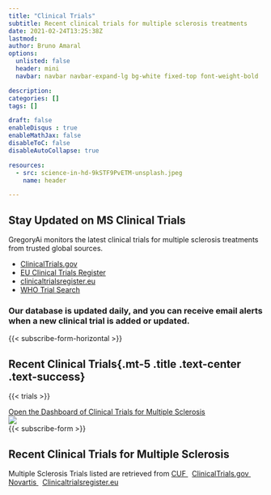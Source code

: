 ```yaml
---
title: "Clinical Trials"
subtitle: Recent clinical trials for multiple sclerosis treatments
date: 2021-02-24T13:25:38Z
lastmod: 
author: Bruno Amaral
options:
  unlisted: false
  header: mini
  navbar: navbar navbar-expand-lg bg-white fixed-top font-weight-bold

description: 
categories: []
tags: []

draft: false
enableDisqus : true
enableMathJax: false
disableToC: false
disableAutoCollapse: true

resources:
  - src: science-in-hd-9kSTF9PvETM-unsplash.jpeg
    name: header

---
```



<div class="container my-4">
  <div class="card shadow-sm border-0">
    <div class="card-body">
      <h2 class="card-title h4 mb-3 text-success font-weight-bold">
        <i class="fas fa-flask mr-2"></i>Stay Updated on MS Clinical Trials
      </h2>
      <p class="card-text lead mb-3">
        GregoryAi monitors the latest clinical trials for multiple sclerosis treatments from trusted global sources.
      </p>
      <ul class="list-group list-group-flush mb-3">
        <li class="list-group-item bg-transparent pl-0 border-0"><i class="fas fa-link text-info mr-2"></i><a href="https://clinicaltrials.gov/" target="_blank" rel="noopener">ClinicalTrials.gov</a></li>
        <li class="list-group-item bg-transparent pl-0 border-0"><i class="fas fa-link text-info mr-2"></i><a href="https://euclinicaltrials.eu/" target="_blank" rel="noopener">EU Clinical Trials Register</a></li>
        <li class="list-group-item bg-transparent pl-0 border-0"><i class="fas fa-link text-info mr-2"></i><a href="https://www.clinicaltrialsregister.eu/" target="_blank" rel="noopener">clinicaltrialsregister.eu</a></li>
        <li class="list-group-item bg-transparent pl-0 border-0"><i class="fas fa-link text-info mr-2"></i><a href="https://trialsearch.who.int/" target="_blank" rel="noopener">WHO Trial Search</a></li>
      </ul>
    </div>
  </div>
</div>

<h3 class="mb-3 h4">
  <i class="fas fa-sync-alt text-success mr-1"></i>Our database is updated <strong>daily</strong>, and you can receive email alerts when a new clinical trial is added or updated.
</h3>

{{< subscribe-form-horizontal >}}

## Recent Clinical Trials{.mt-5 .title .text-center .text-success}

{{< trials >}}

<div class="row">
<div class="col-12 justify-content-center align-self-center align-center text-center pb-5">
<a href="https://metabase.gregory-ms.com/public/dashboard/497ab618-6921-4eab-b0c5-878deeba69d9" id="metabaseDashboard" data-umami-event="click--body-metabase-dashboard-trials" class="btn btn-lg btn-primary" target="_blank">Open the Dashboard of Clinical Trials for Multiple Sclerosis <i class=" text-white fas fa-external-link-square-alt" aria-hidden="true"></i></a>
</div>
</div>

<div class="row">
<div class="col-md-6 justify-content-center align-self-center align-right ">
<img src="/trials/undraw_mail_re_duel.svg" class="w-75 float-right">
</div>
<div class="col-md-6 ml-auto mr-auto mb-5">
        {{< subscribe-form >}}
</div>
</div>

<div class="col-12 align-content-center text-center">
<h2 class="title" id="clinical-trial">Recent Clinical Trials for Multiple Sclerosis</h2>

<p>Multiple Sclerosis Trials listed are retrieved from <a target="_blank" href="https://www.cuf.pt/cuf-academic-center/ensaios-clinicos?combine=&unidade=&estado=All&patologia=2346&especialidade=">CUF <i class="text-muted text-primary fas fa-external-link-square-alt"></i></a> &nbsp;
  <a target="_blank" href="https://clinicaltrials.gov/ct2/results/rss.xml?rcv_d=14&lup_d=&sel_rss=new14&cond=Multiple+Sclerosis&count=10000">ClinicalTrials.gov <i class="text-muted text-primary fas fa-external-link-square-alt"></i></a> &nbsp;
  <a target="_blank" href="https://www.novartis.com/clinicaltrials/recruiting-trials?title=multiple%20sclerosis">Novartis <i class="text-muted text-primary fas fa-external-link-square-alt"></i></a> &nbsp;
  <a href="https://www.clinicaltrialsregister.eu/ctr-search/rest/feed/bydates?query=multiple+AND+sclerosis">Clinicaltrialsregister.eu <i class="text-muted text-primary fas fa-external-link-square-alt"></i></a>
</p>

</div>

